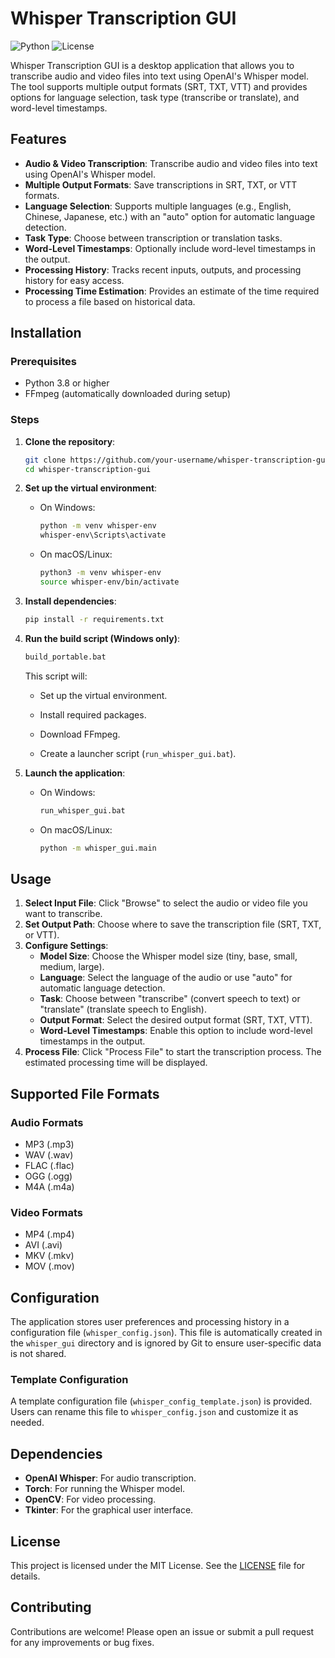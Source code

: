 # Whisper Transcription GUI

![Python](https://img.shields.io/badge/Python-3.8%2B-blue)
![License](https://img.shields.io/badge/License-MIT-green)

Whisper Transcription GUI is a desktop application that allows you to transcribe audio and video files into text using OpenAI's Whisper model. The tool supports multiple output formats (SRT, TXT, VTT) and provides options for language selection, task type (transcribe or translate), and word-level timestamps.

## Features

- **Audio & Video Transcription**: Transcribe audio and video files into text using OpenAI's Whisper model.
- **Multiple Output Formats**: Save transcriptions in SRT, TXT, or VTT formats.
- **Language Selection**: Supports multiple languages (e.g., English, Chinese, Japanese, etc.) with an "auto" option for automatic language detection.
- **Task Type**: Choose between transcription or translation tasks.
- **Word-Level Timestamps**: Optionally include word-level timestamps in the output.
- **Processing History**: Tracks recent inputs, outputs, and processing history for easy access.
- **Processing Time Estimation**: Provides an estimate of the time required to process a file based on historical data.

## Installation

### Prerequisites

- Python 3.8 or higher
- FFmpeg (automatically downloaded during setup)

### Steps

1.  **Clone the repository**:
    ```bash
    git clone https://github.com/your-username/whisper-transcription-gui.git
    cd whisper-transcription-gui
    ```
2.  **Set up the virtual environment**:

    - On Windows:
      ```bash
      python -m venv whisper-env
      whisper-env\Scripts\activate
      ```
    - On macOS/Linux:
      ```bash
      python3 -m venv whisper-env
      source whisper-env/bin/activate
      ```

3.  **Install dependencies**:
    ```bash
    pip install -r requirements.txt
    ```
4.  **Run the build script (Windows only)**:

    ```bash
    build_portable.bat
    ```

    This script will:

    - Set up the virtual environment.

    - Install required packages.

    - Download FFmpeg.

    - Create a launcher script (`run_whisper_gui.bat`).

5.  **Launch the application**:

    - On Windows:
      ```bash
      run_whisper_gui.bat
      ```
    - On macOS/Linux:
      ```bash
      python -m whisper_gui.main
      ```

## Usage

1. **Select Input File**: Click "Browse" to select the audio or video file you want to transcribe.
2. **Set Output Path**: Choose where to save the transcription file (SRT, TXT, or VTT).
3. **Configure Settings**:
   - **Model Size**: Choose the Whisper model size (tiny, base, small, medium, large).
   - **Language**: Select the language of the audio or use "auto" for automatic language detection.
   - **Task**: Choose between "transcribe" (convert speech to text) or "translate" (translate speech to English).
   - **Output Format**: Select the desired output format (SRT, TXT, VTT).
   - **Word-Level Timestamps**: Enable this option to include word-level timestamps in the output.
4. **Process File**: Click "Process File" to start the transcription process. The estimated processing time will be displayed.

## Supported File Formats

### Audio Formats

- MP3 (.mp3)
- WAV (.wav)
- FLAC (.flac)
- OGG (.ogg)
- M4A (.m4a)

### Video Formats

- MP4 (.mp4)
- AVI (.avi)
- MKV (.mkv)
- MOV (.mov)

## Configuration

The application stores user preferences and processing history in a configuration file (`whisper_config.json`). This file is automatically created in the `whisper_gui` directory and is ignored by Git to ensure user-specific data is not shared.

### Template Configuration

A template configuration file (`whisper_config_template.json`) is provided. Users can rename this file to `whisper_config.json` and customize it as needed.

## Dependencies

- **OpenAI Whisper**: For audio transcription.
- **Torch**: For running the Whisper model.
- **OpenCV**: For video processing.
- **Tkinter**: For the graphical user interface.

## License

This project is licensed under the MIT License. See the [LICENSE](LICENSE) file for details.

## Contributing

Contributions are welcome! Please open an issue or submit a pull request for any improvements or bug fixes.
